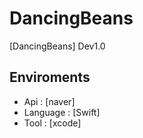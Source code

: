 # DancingBeans

[DancingBeans] Dev1.0 

## Enviroments
- Api       : [naver]
- Language  : [Swift]
- Tool      : [xcode]
